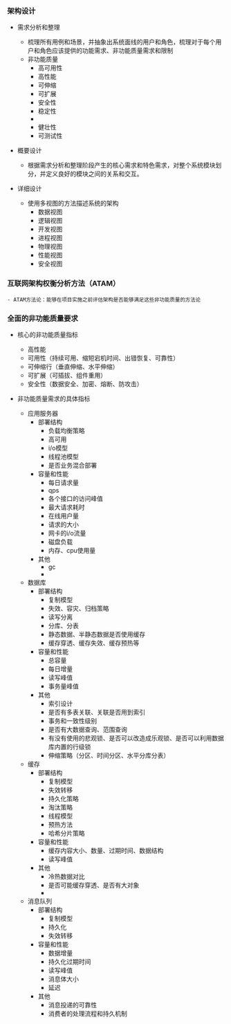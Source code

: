 ### 架构设计

- 需求分析和整理
    - 梳理所有用例和场景，并抽象出系统面线的用户和角色，梳理对于每个用户和角色应该提供的功能需求、非功能质量需求和限制
    - 非功能质量
        - 高可用性
        - 高性能
        - 可伸缩
        - 可扩展
        - 安全性
        - 稳定性
        - 
        - 健壮性
        - 可测试性


- 概要设计
    - 根据需求分析和整理阶段产生的核心需求和特色需求，对整个系统模块划分，并定义良好的模块之间的关系和交互。


- 详细设计
    - 使用多视图的方法描述系统的架构
        - 数据视图
        - 逻辑视图
        - 开发视图
        - 进程视图
        - 物理视图
        - 性能视图
        - 安全视图


### 互联网架构权衡分析方法（ATAM）
    - ATAM方法论：能够在项目实施之前评估架构是否能够满足这些非功能质量的方法论


### 全面的非功能质量要求

- 核心的非功能质量指标
    - 高性能
    - 可用性（持续可用、缩短宕机时间、出错恢复、可靠性）
    - 可伸缩行（垂直伸缩、水平伸缩）
    - 可扩展（可插拔、组件重用）
    - 安全性（数据安全、加密、熔断、防攻击）
    
- 非功能质量需求的具体指标
    - 应用服务器
        - 部署结构
            - 负载均衡策略
            - 高可用
            - i/o模型
            - 线程池模型
            - 是否业务混合部署
        - 容量和性能
            - 每日请求量
            - qps
            - 各个接口的访问峰值
            - 最大请求耗时
            - 在线用户量
            - 请求的大小
            - 网卡的i/o流量
            - 磁盘负载
            - 内存、cpu使用量
        - 其他
            - gc
            - 
    - 数据库
         - 部署结构
            - 复制模型
            - 失效、容灾、归档策略
            - 读写分离
            - 分库、分表
            - 静态数据、半静态数据是否使用缓存
            - 缓存穿透、缓存失效、缓存预热等
        - 容量和性能
            - 总容量
            - 每日增量
            - 读写峰值
            - 事务量峰值
        - 其他
            - 索引设计
            - 是否有多表关联、关联是否用到索引
            - 事务和一致性级别
            - 是否有大数据查询、范围查询
            - 有没有使用的悲观锁、是否可以改造成乐观锁、是否可以利用数据库内置的行级锁
            - 伸缩策略（分区、时间分区、水平分库分表）
    - 缓存
         - 部署结构
            - 复制模型
            - 失效转移
            - 持久化策略
            - 淘汰策略
            - 线程模型
            - 预热方法
            - 哈希分片策略
        - 容量和性能
            - 缓存内容大小、数量、过期时间、数据结构
            - 读写峰值
        - 其他
            - 冷热数据对比
            - 是否可能缓存穿透、是否有大对象
            - 
    - 消息队列
        - 部署结构
            - 复制模型
            - 持久化
            - 失效转移
        - 容量和性能
            - 数据增量
            - 持久化过期时间
            - 读写峰值
            - 消息体大小
            - 延迟
        - 其他
            - 消息投递的可靠性
            - 消费者的处理流程和持久机制